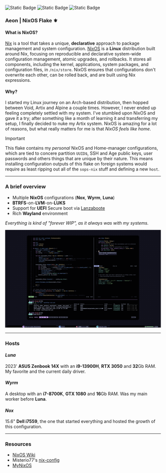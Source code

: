 ![Static Badge](https://img.shields.io/badge/NixOS-Unstable-cba6f7?style=for-the-badge&logo=NixOS&logoColor=cba6f7&labelColor=161B22)
![Static Badge](https://img.shields.io/badge/State-Forever_WIP-a6e3a1?style=for-the-badge&logo=fireship&logoColor=a6e3a1&labelColor=161B22)
![Static Badge](https://img.shields.io/badge/Powered_by-Sleep_deprivation-89dceb?style=for-the-badge&logo=nuke&logoColor=89dceb&labelColor=161B22)

### Aeon | NixOS Flake ⚜️

#### What is NixOS?
[Nix](https://nixos.org/) is a tool that takes a unique, **declarative** approach to package management and system configuration. [NixOS](https://nixos.org/) is a **Linux** distribution built around Nix, focusing on reproducible and declarative system-wide configuration management, atomic upgrades, and rollbacks. It stores all components, including the kernel, applications, system packages, and configuration files, in `/nix/store`. NixOS ensures that configurations don't overwrite each other, can be rolled back, and are built using Nix expressions.

#### Why?
I started my Linux journey on an Arch-based distribution, then hopped between Void, Artix and Alpine a couple times. However, I never ended up feeling completely settled with my system. I've stumbled upon NixOS and gave it a try; after something like a month of learning it and transferring my setup, I finally decided to nuke my Artix system. NixOS is amazing for a lot of reasons, but what really matters for me is that *NixOS* *feels like home*.

> [!IMPORTANT]
> This flake contains my *personal* NixOS and Home-manager configurations, which are tied to concere partition `UUID`s, SSH and Age public keys, user passwords and others things that are unique by their nature. This means installing configuration outputs of this flake on foreign systems would require as least ripping out all of the `sops-nix` stuff and defining a new `host`.

---

### A brief overview
- Multiple **NixOS** configurations (**Nox**, **Wyrm**, **Luna**)
- **BTRFS**-on-**LVM**-on-**LUKS**
- Support for **UEFI** Secure boot via [Lanzaboote](https://github.com/nix-community/lanzaboote)
- Rich **Wayland** environment

*Everything is kind of "forever WIP", as it always was with my systems.*

![Screenshot of Hyprland @ November 2023](assets/hyprland-nov-23-1.png)

---

### Hosts

#### *Luna*
2023' **ASUS Zenbook 14X** with an **i9-13900H**, **RTX 3050** and **32**Gb RAM. My favorite and the current daily driver.

#### *Wyrm*
A desktop with an **i7-8700K**, **GTX 1080** and **16**Gb RAM. Was my main worker before **Luna**.

#### *Nox*
15.6" **Dell i7559**, the one that started everything and hosted the growth of this configuration.

---

### Resources
- [NixOS Wiki](https://nixos.wiki)
- Misterio77's [nix-config](https://github.com/Misterio77/nix-config)
- [MyNixOS](https://mynixos.com)

